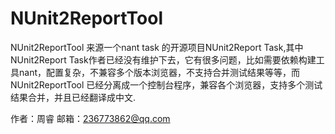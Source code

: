 NUnit2ReportTool
=================

NUnit2ReportTool 来源一个nant task 的开源项目NUnit2Report Task,其中NUnit2Report Task作者已经没有维护下去，它有很多问题，比如需要依赖构建工具nant，配置复杂，不兼容多个版本浏览器，不支持合并测试结果等等，而NUnit2ReportTool 已经分离成一个控制台程序，兼容各个浏览器，支持多个测试结果合并，并且已经翻译成中文.


作者：周睿
邮箱：236773862@qq.com
